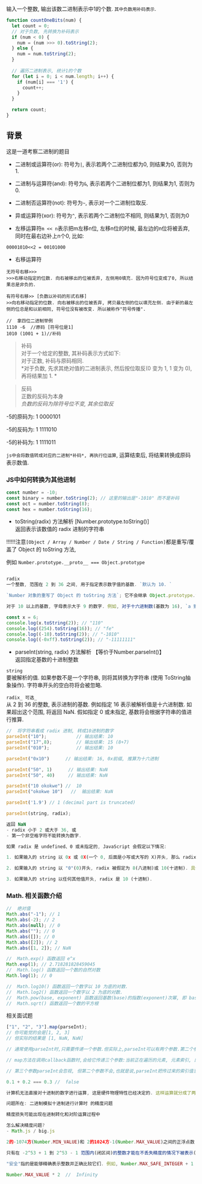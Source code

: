 输入一个整数, 输出该数二进制表示中1的个数. `其中负数用补码表示`. 

```js
function countOneBits(num) {
  let count = 0;
  // 对于负数, 先转换为补码表示
  if (num < 0) {
    num = (num >>> 0).toString(2);
  } else {
    num = num.toString(2);
  }
  
  // 遍历二进制表示, 统计1的个数
  for (let i = 0; i < num.length; i++) {
    if (num[i] === '1') {
      count++;
    }
  }

  return count;
}

```

## 背景

这是一道考察二进制的题目

- 二进制或运算符(or): 符号为`|`, 表示若两个二进制位都为0, 则结果为0, 否则为1. 

- 二进制与运算符(and): 符号为`&`, 表示若两个二进制位都为1, 则结果为1, 否则为0. 

- 二进制否运算符(not): 符号为`~`, 表示对一个二进制位取反. 

- 异或运算符(xor): 符号为`^`, 表示若两个二进制位不相同, 则结果为1, 否则为0

- 左移运算符`m << n`表示把m左移n位, 左移n位的时候, 最左边的n位将被丢弃, 同时在最右边补上n个0, 比如: 

`00001010<<2 = 00101000`

- 右移运算符
```
无符号右移>>>
>>>右移动指定的位数. 向右被移出的位被丢弃, 左侧用0填充. 因为符号位变成了0, 所以结果总是非负的. 

有符号右移>> [负数以补码的形式右移]
>>向右移动指定的位数. 向右被移出的位被丢弃, 拷贝最左侧的位以填充左侧. 由于新的最左侧的位总是和以前相同, 符号位没有被改变. 所以被称作"符号传播". 
```

```
//  拿四位二进制举例
1110 -6  //原码 [符号位是1]
1010 (1001 + 1)//补码
```

> 补码 <br>
对于一个给定的整数, 其补码表示方式如下: <br>
对于正数, 补码与原码相同. <br>
*对于负数, 先求其绝对值的二进制表示, 然后按位取反(0 变为 1, 1 变为 0), 再将结果加 1. *

> 反码 <br>
正数的反码为本身<br>
*负数的反码为除符号位不变, 其余位取反*

-5的原码为: 1 0000101

-5的反码为: 1 1111010

-5的补码为: 1 1111011


`js中会将数值转成对应的二进制*补码*, 再执行位运算`, 运算结束后, 将结果转换成原码表示数值. 


### JS中如何转换为其他进制

```js
const number = -10;
const binary = number.toString(2); // 这里的输出是"-1010" 而不是补码
const oct = number.toString(8);
const hex = number.toString(16); 
```

- toString(radix) 方法解析 [Number.prototype.toString()]
<br>返回表示该数值的 radix 进制的字符串

!!!!!!注意`[Object / Array / Number / Date / String / Function]`都是重写/覆盖了 Object 的 toString 方法, 

例如 `Number.prototype.__proto__ === Object.prototype`


```js

radix
一个整数, 范围在 2 到 36 之间, 用于指定表示数字值的基数. `默认为 10. `

`Number 对象的重写了 Object 的 toString 方法`; 它不会继承 Object.prototype.toString(). 对于 Number 值, toString 方法返回数字值指定基数的字符串表示. 

对于 10 以上的基数, 字母表示大于 9 的数字. 例如, 对于十六进制数(基数为 16), `a 到 f `用于表示大于 9 的数字. 

const x = 6;
console.log(x.toString(2)); // "110"
console.log((254).toString(16)); // "fe"
console.log((-10).toString(2)); // "-1010"
console.log((-0xff).toString(2)); // "-11111111"
```

- parseInt(string, radix) 方法解析 【等价于Number.parseInt()】
<br>返回指定基数的十进制整数


`string`<br>
要被解析的值. 如果参数不是一个字符串, 则将其转换为字符串 (使用 ToString抽象操作). 字符串开头的空白符将会被忽略. 

`radix_ 可选_`<br>
从 2 到 36 的整数, 表示进制的基数. 例如指定 16 表示被解析值是十六进制数. 如果超出这个范围, 将返回 NaN. 假如指定 0 或未指定, 基数将会根据字符串的值进行推算. 

```js
//  将字符串看成 radix 进制, 转成10进制的数字
parseInt("10");			  // 输出结果: 10
parseInt("17",8);		  // 输出结果: 15 (8+7)
parseInt("010");		  // 输出结果: 10

parseInt("0x10")      // 输出结果: 16, 0x前缀, 推算为十六进制

parseInt("50", 1)      // 输出结果: NaN
parseInt("50", 40)     // 输出结果: NaN

parseInt("10 okokwe") //  10
parseInt("okokwe 10")   //  输出结果: NaN

parseInt('1.9') // 1 (decimal part is truncated)

parseInt(string, radix);

返回 NaN
- radix 小于 2 或大于 36, 或
- 第一个非空格字符不能转换为数字. 

如果 radix 是 undefined、0 或未指定的, JavaScript 会假定以下情况: 

1. 如果输入的 string 以 0x 或 0X(一个 0, 后面是小写或大写的 X)开头, 那么 radix 被假定为 16, 字符串的其余部分被当做十六进制数去解析. 

2. 如果输入的 string 以 "0"(0)开头, radix 被假定为 8(八进制)或 10(十进制). 具体选择哪一个 radix 取决于实现. ECMAScript 5 澄清了应该使用 10 (十进制), 但不是所有的浏览器都支持. 因此, 在使用 parseInt 时, 一定要指定一个 radix. 

3. 如果输入的 string 以任何其他值开头, radix 是 10 (十进制). 
```


### Math. 相关函数介绍
```js
//  绝对值
Math.abs("-1"); // 1
Math.abs(-2); // 2
Math.abs(null); // 0
Math.abs(""); // 0
Math.abs([]); // 0
Math.abs([2]); // 2
Math.abs([1, 2]); // NaN

//  Math.exp() 函数返回 e^x
Math.exp(1); // 2.718281828459045
//  Math.log() 函数返回一个数的自然对数
Math.log(1); // 0

//  Math.log10() 函数返回一个数字以 10 为底的对数. 
//  Math.log2() 函数返回一个数字以 2 为底的对数. 
//  Math.pow(base, exponent) 函数返回基数(base)的指数(exponent)次幂, 即 base^exponent. 
//  Math.sqrt() 函数返回一个数的平方根
```

相关面试题
```js
["1", "2", "3"].map(parseInt);
// 你可能觉的会是[1, 2, 3]
// 但实际的结果是 [1, NaN, NaN]

// 通常使用parseInt时,只需要传递一个参数.但实际上,parseInt可以有两个参数.第二个参数是进制数.可以通过语句"alert(parseInt.length)===2"来验证.

// map方法在调用callback函数时,会给它传递三个参数:当前正在遍历的元素, 元素索引, 原数组本身.

// 第三个参数parseInt会忽视, 但第二个参数不会,也就是说,parseInt把传过来的索引值当成进制数来使用.从而返回了NaN.

0.1 + 0.2 === 0.3 //  false

计算机无法直接对十进制的数字进行运算, 这是硬件物理特性已经决定的. 这样运算就分成了两个部分: 先按照IEEE 754转成相应的二进制, 然后对阶运算

问题所在: 二进制模拟十进制进行计算时 的精度问题

精度损失可能出现在进制转化和对阶运算过程中

怎么解决精度问题? 
- Math.js / big.js

2的-1074方(Number.MIN_VALUE)和 2的1024方-1(Number.MAX_VALUE)之间的正浮点数

只有在 -2^53 + 1 到 2^53 - 1 范围内(闭区间)的整数才能在不丢失精度的情况下被表示(可通过 Number.MIN_SAFE_INTEGER 和 Number.MAX_SAFE_INTEGER 获得), 因为尾数只能容纳 53 位(包括前导 1). 

"安全"指的是能够精确表示整数并正确比较它们. 例如, Number.MAX_SAFE_INTEGER + 1 === Number.MAX_SAFE_INTEGER + 2 的结果将为真, 这在数学上是不正确的. 

Number.MAX_VALUE * 2  //  Infinity

```